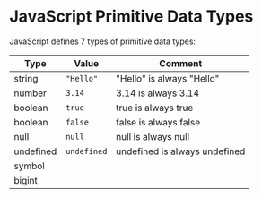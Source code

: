 # JavaScript Primitive Data Types

JavaScript defines 7 types of primitive data types:

| Type         | Value       | Comment                     |
|--------------|-------------|-----------------------------|
| string       | `"Hello"`   | "Hello" is always "Hello"  |
| number       | `3.14`      | 3.14 is always 3.14        |
| boolean      | `true`      | true is always true         |
| boolean      | `false`     | false is always false       |
| null         | `null`      | null is always null         |
| undefined    | `undefined` | undefined is always undefined |
| symbol       |             |                             |
| bigint       |             |                             |
